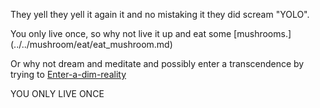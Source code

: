 They yell they yell it again it and no mistaking it they did scream "YOLO".

You only live once, so why not live it up and eat some [mushrooms.] (../../mushroom/eat/eat_mushroom.md)

Or why not dream and meditate and possibly enter a transcendence by trying to 
[Enter-a-dim-reality](../../Enter-a-dim-reality/Dim_reality.md)

YOU ONLY LIVE ONCE

